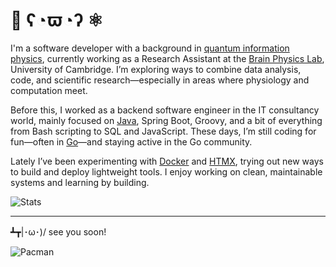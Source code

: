 # 🧠 ʕ◔ϖ◔ʔ ⚛️

I'm a software developer with a background in [quantum information physics](https://www.quantumlab.it/), currently working as a Research Assistant at the [Brain Physics Lab](https://icmplus.neurosurg.cam.ac.uk/home), University of Cambridge. I’m exploring ways to combine data analysis, code, and scientific research—especially in areas where physiology and computation meet.

Before this, I worked as a backend software engineer in the IT consultancy world, mainly focused on [Java](https://github.com/search?q=user%3Amarkort147+topic%3Ajava&type=repositories), Spring Boot, Groovy, and a bit of everything from Bash scripting to SQL and JavaScript. These days, I’m still coding for fun—often in [Go](https://github.com/search?q=user%3Amarkort147+topic%3Ago&type=repositories)—and staying active in the Go community.

Lately I’ve been experimenting with [Docker](https://github.com/search?q=user%3Amarkort147+topic%3Ahtmx&type=repositories) and [HTMX](https://github.com/search?q=user%3Amarkort147+topic%3Ahtmx&type=repositories), trying out new ways to build and deploy lightweight tools. I enjoy working on clean, maintainable systems and learning by building.

![Stats](https://github-readme-stats.vercel.app/api/top-langs/?username=markort147&count_private=true&langs_count=9&hide=jupyter%20notebook,css&layout=compact)

---

┻┳|･ω･)/ see you soon!

![Pacman](https://user-images.githubusercontent.com/74038190/212284158-e840e285-664b-44d7-b79b-e264b5e54825.gif)
